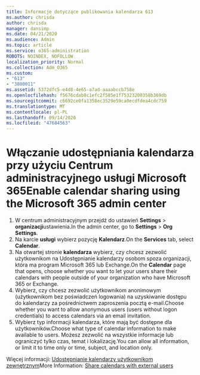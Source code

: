 ```yaml
---
title: Informacje dotyczące publikowania kalendarza 613
ms.author: chrisda
author: chrisda
manager: dansimp
ms.date: 04/21/2020
ms.audience: Admin
ms.topic: article
ms.service: o365-administration
ROBOTS: NOINDEX, NOFOLLOW
localization_priority: Normal
ms.collection: Adm_O365
ms.custom:
- "613"
- "3800011"
ms.assetid: 5372dfc5-e4d8-4e65-a7ad-aaaabccb758e
ms.openlocfilehash: f5676cdab8c1efc2f585e1f75323200358b369db
ms.sourcegitcommit: c6692ce0fa1358ec3529e59ca0ecdfdea4cdc759
ms.translationtype: MT
ms.contentlocale: pl-PL
ms.lasthandoff: 09/14/2020
ms.locfileid: "47684563"
---
```

# <a name="enable-calendar-sharing-using-the-microsoft-365-admin-center"></a><span data-ttu-id="ace31-102">Włączanie udostępniania kalendarza przy użyciu Centrum administracyjnego usługi Microsoft 365</span><span class="sxs-lookup"><span data-stu-id="ace31-102">Enable calendar sharing using the Microsoft 365 admin center</span></span>

1. <span data-ttu-id="ace31-103">W centrum administracyjnym przejdź do ustawień **Settings**   >   **organizacji**ustawienia.</span><span class="sxs-lookup"><span data-stu-id="ace31-103">In the admin center, go to  **Settings**  >  **Org Settings**.</span></span>
2. <span data-ttu-id="ace31-104">Na karcie  **usługi**  wybierz pozycję  **Kalendarz**.</span><span class="sxs-lookup"><span data-stu-id="ace31-104">On the  **Services**  tab, select  **Calendar**.</span></span>
3. <span data-ttu-id="ace31-105">Na otwartej stronie  **kalendarza**  wybierz, czy chcesz zezwolić użytkownikom na Udostępnianie kalendarzy osobom spoza organizacji, która ma program Microsoft 365 lub Exchange.</span><span class="sxs-lookup"><span data-stu-id="ace31-105">On the  **Calendar**  page that opens, choose whether you want to let your users share their calendars with people outside of your organization who have Microsoft 365 or Exchange.</span></span>
4. <span data-ttu-id="ace31-106">Wybierz, czy chcesz zezwolić użytkownikom anonimowym (użytkownikom bez poświadczeń logowania) na uzyskiwanie dostępu do kalendarzy za pośrednictwem zaproszenia pocztą e-mail.</span><span class="sxs-lookup"><span data-stu-id="ace31-106">Choose whether you want to allow anonymous users (users without logon credentials) to access calendars via an email invitation.</span></span>
5. <span data-ttu-id="ace31-107">Wybierz typ informacji kalendarza, które mają być dostępne dla użytkowników.</span><span class="sxs-lookup"><span data-stu-id="ace31-107">Choose what type of calendar information to make available to users.</span></span> <span data-ttu-id="ace31-108">Możesz zezwolić na wszystkie informacje lub ograniczyć tylko czas, temat i lokalizację.</span><span class="sxs-lookup"><span data-stu-id="ace31-108">You can allow all information, or limit it to time only or time, subject, and location only.</span></span>

<span data-ttu-id="ace31-109">Więcej informacji: [Udostępnianie kalendarzy użytkownikom zewnętrznym](https://docs.microsoft.com/microsoft-365/admin/manage/share-calendars-with-external-users)</span><span class="sxs-lookup"><span data-stu-id="ace31-109">More Information: [Share calendars with external users](https://docs.microsoft.com/microsoft-365/admin/manage/share-calendars-with-external-users)</span></span>
